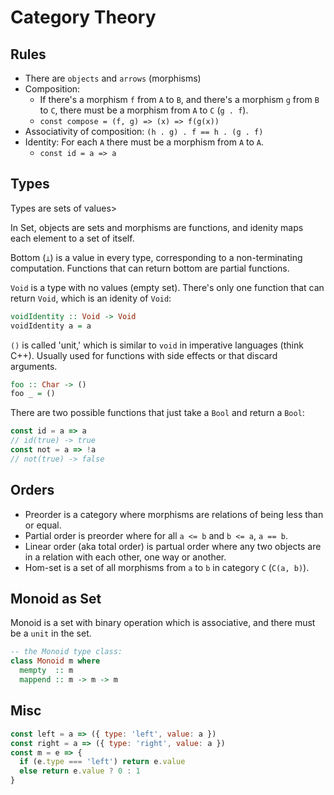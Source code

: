# Category Theory

## Rules

* There are `objects` and `arrows` (morphisms)
* Composition:
  * If there's a morphism `f` from `A` to `B`, and there's a morphism `g` from
    `B` to `C`, there must be a morphism from `A` to `C` (`g . f`).
  * `const compose = (f, g) => (x) => f(g(x))`
* Associativity of composition: `(h . g) . f == h . (g . f)`
* Identity: For each `A` there must be a morphism from `A` to `A`.
  * `const id = a => a`

## Types

Types are sets of values>

In Set, objects are sets and morphisms are functions, and idenity maps each
element to a set of itself.

Bottom (`⊥`) is a value in every type, corresponding to a non-terminating
computation. Functions that can return bottom are partial functions.

`Void` is a type with no values (empty set). There's only one function that can
return `Void`, which is an idenity of `Void`:

```haskell
voidIdentity :: Void -> Void
voidIdentity a = a
```

`()` is called 'unit,' which is similar to `void` in imperative languages (think
C++). Usually used for functions with side effects or that discard arguments.

```haskell
foo :: Char -> ()
foo _ = ()
```

There are two possible functions that just take a `Bool` and return a `Bool`:

```javascript
const id = a => a
// id(true) -> true
const not = a => !a
// not(true) -> false
```

## Orders

* Preorder is a category where morphisms are relations of being less than or
  equal.
* Partial order is preorder where for all `a <= b` and `b <= a`, `a == b`.
* Linear order (aka total order) is partual order where any two objects are in a
  relation with each other, one way or another.
* Hom-set is a set of all morphisms from `a` to `b` in category `C` (`C(a, b)`).

## Monoid as Set

Monoid is a set with binary operation which is associative, and there must be a
`unit` in the set.

```haskell
-- the Monoid type class:
class Monoid m where
  mempty  :: m
  mappend :: m -> m -> m
```

## Misc

```javascript
const left = a => ({ type: 'left', value: a })
const right = a => ({ type: 'right', value: a })
const m = e => {
  if (e.type === 'left') return e.value
  else return e.value ? 0 : 1
}
```
